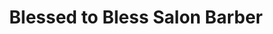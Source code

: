 ---
title: "Blessed to Bless Salon Barber"
url: /jilotepec/blessed-to-bless-salon-barber/
shop: cosméticos
---